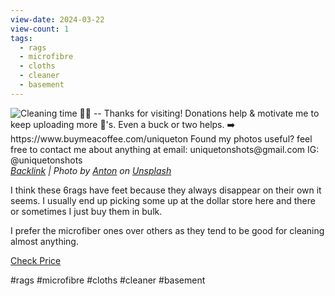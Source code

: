 ```yaml
---  
view-date: 2024-03-22  
view-count: 1  
tags:  
  - rags  
  - microfibre  
  - cloths  
  - cleaner  
  - basement  
---  
```

![Cleaning time 🧼🤚 -- Thanks for visiting! Donations help & motivate me to keep uploading more 📸's. Even a buck or two helps. ➡️ https://www.buymeacoffee.com/uniqueton Found my photos useful? feel free to contact me about anything at email: uniquetonshots@gmail.com IG: @uniquetonshots ](https://images.unsplash.com/photo-1585421514284-efb74c2b69ba?crop=entropy&cs=tinysrgb&fit=max&fm=jpg&ixid=M3wzNjAwOTd8MHwxfHNlYXJjaHwzfHxjbGVhbmluZ3xlbnwwfDB8fHwxNzExMDY5NTA0fDA&ixlib=rb-4.0.3&q=80&w=1080)  
*[Backlink](https://unsplash.com/photos/person-in-blue-gloves-holding-white-textile-SnKfmC1I9fU) | Photo by [Anton](https://unsplash.com/@uniqueton?utm_source=Obsidian%20Image%20Inserter%20Plugin&utm_medium=referral) on [Unsplash](https://unsplash.com/?utm_source=Obsidian%20Image%20Inserter%20Plugin&utm_medium=referral)*  
  
I think these 6rags have feet because they always disappear on their own it seems. I usually end up picking some up at the dollar store here and there or sometimes I just buy them in bulk.   
  
I prefer the microfiber ones over others  as they tend to be good for cleaning almost anything.   
  
[Check Price](https://amzn.to/3IJT5a6)  
  
#rags #microfibre #cloths #cleaner #basement